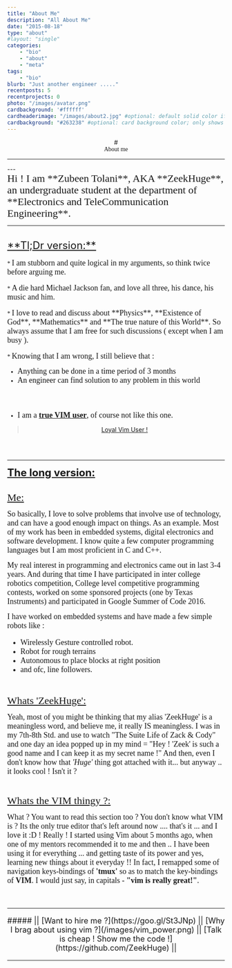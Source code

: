 ```yaml
---
title: "About Me"
description: "All About Me"
date: "2015-08-18"
type: "about"
#layout: "single"
categories:
    - "bio"
    - "about"
    - "meta"
tags:
    - "bio"
blurb: "Just another engineer ....."
recentposts: 5
recentprojects: 0
photo: "/images/avatar.png"
cardbackground: '#ffffff'
cardheaderimage: "/images/about2.jpg" #optional: default solid color if unset
cardbackground: "#263238" #optional: card background color; only shows when no image specified
---
```

<link href="https://fonts.googleapis.com/css?family=Kalam|Pacifico|Ruslan+Display&subset=cyrillic" rel="stylesheet"> 
<center>
# <div style="font-family: 'Ruslan Display', cursive;">About me</div>

----
</center>
---
<div style="font-family: 'Kalam', cursive;">
<font size="5">Hi ! I am **Zubeen Tolani**, AKA **ZeekHuge**, an undergraduate student at the department of **Electronics and TeleCommunication Engineering**.</font>

---
</div>
<br>
<font size="5"><u>**Tl;Dr version:**</u></font>

<div style="font-family: 'Kalam', cursive;">

<br>
* <font size="4">I am stubborn and quite logical in my arguments, so think twice before arguing me.</font>
<br><br>
* <font size="4">A die hard Michael Jackson fan, and love all three, his dance, his music and him.</font>
<br><br>
* <font size="4">I love to read and discuss about **Physics**, **Existence of God**, **Mathematics** and **The true nature of this World**. So always assume that I am free for such discussions ( except when I am busy ).</font>
<br><br>
* <font size="4">Knowing that I am wrong, I still believe that : </font>

* <font size="4">Anything can be done in a time period of 3 months</font>
* <font size="4">An engineer can find solution to any problem in this world</font>

<br><br>
* <font size="4">I am a <u>**true VIM user**</u>, of course not like this one.</font> 
</font>
</div>
<center><blockquote class="imgur-embed-pub" lang="en" data-id="v3uSDVk"><a href="//imgur.com/v3uSDVk">Loyal Vim User !</a></blockquote><script async src="//s.imgur.com/min/embed.js" charset="utf-8"></script></center>
<br><br>

---
<font size="5"><u>**The long version:**</u></font>
<div style="font-family: 'Kalam', cursive;">
<br>
<font size="5"><u>Me:</u></font><p>

<font size="4">So basically, I love to solve problems that involve use of technology, and can have a good enough impact on things. As an example. Most of my work has been in embedded systems, digital electronics and software development. I know quite a few computer programming languages but I am most proficient in C and C++.</p><p>My real interest in programming and electronics came out in last 3-4 years. And during that time I have participated in inter college robotics competition, College level competitive programming contests, worked on some sponsored projects (one by Texas Instruments) and participated in Google Summer of Code 2016.</p><p> I have worked on embedded systems and have made a few simple robots like :

* Wirelessly Gesture controlled robot.
* Robot for rough terrains
* Autonomous to place blocks at right position
* and ofc, line followers.
</p></font>
<br>


<font size="5"><u>Whats 'ZeekHuge':</u></font><p>
<font size="4"><p>Yeah, most of you might be thinking that my alias 'ZeekHuge' is a meaningless word, and believe me, it really IS meaningless. I was in my 7th-8th Std. and use to watch "The Suite Life of Zack & Cody" and one day an idea popped up in my mind = "Hey ! 'Zeek' is such a good name and I can keep it as my secret name !" And then, even I don't know how that *'Huge'* thing got attached with it... but anyway .. it looks cool ! Isn't it ? </p>
</font><br>

<font size="5"><u>Whats the VIM thingy ?:</u></font><p>
<font size="4"><p>What ? You want to read this section too ? You don't know what VIM is ? Its the only true editor that's left around now .... that's it ... and I love it :D ! Really ! I started using Vim about 5 months ago, when one of my mentors recommended it to me and then .. I have been using it for everything ... and getting taste of its power and yes, learning new things about it everyday !! In fact, I remapped some of navigation keys-bindings of **'tmux'** so as to match the key-bindings of **VIM**. I would just say, in capitals - **"vim is really great!"**.</p>
</div>
<br>

---
<center>
##### || [Want to hire me ?](https://goo.gl/St3JNp) || [Why I brag about using vim ?](/images/vim_power.png) || [Talk is cheap ! Show me the code !](https://github.com/ZeekHuge) ||

</center>

---
